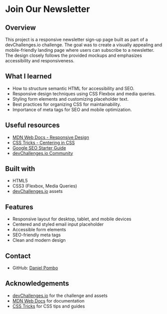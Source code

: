 
# Join Our Newsletter

## Overview

This project is a responsive newsletter sign-up page built as part of a devChallenges.io challenge. The goal was to create a visually appealing and mobile-friendly landing page where users can subscribe to a newsletter. The design closely follows the provided mockups and emphasizes accessibility and responsiveness.

## What I learned

- How to structure semantic HTML for accessibility and SEO.
- Responsive design techniques using CSS Flexbox and media queries.
- Styling form elements and customizing placeholder text.
- Best practices for organizing CSS for maintainability.
- Importance of meta tags for SEO and mobile optimization.

## Useful resources

- [MDN Web Docs - Responsive Design](https://developer.mozilla.org/en-US/docs/Learn/CSS/CSS_layout/Responsive_Design)
- [CSS Tricks - Centering in CSS](https://css-tricks.com/centering-css-complete-guide/)
- [Google SEO Starter Guide](https://developers.google.com/search/docs/fundamentals/seo-starter-guide)
- [devChallenges.io Community](https://github.com/orgs/devchallenges-io/discussions)

## Built with

- HTML5
- CSS3 (Flexbox, Media Queries)
- [devChallenges.io](https://devchallenges.io/) assets

## Features

- Responsive layout for desktop, tablet, and mobile devices
- Centered and styled email input placeholder
- Accessible form elements
- SEO-friendly meta tags
- Clean and modern design

## Contact

- GitHub: [Daniel Pombo](https://github.com/DanielPomboDev)

## Acknowledgements

- [devChallenges.io](https://devchallenges.io/) for the challenge and assets
- [MDN Web Docs](https://developer.mozilla.org/) for documentation
- [CSS Tricks](https://css-tricks.com/) for CSS tips and guides

